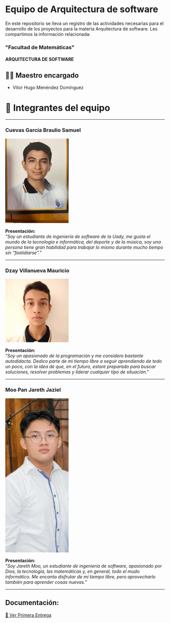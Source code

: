 # Equipo de Arquitectura de software

En este repositorio se lleva un registro de las actividades necesarias para el desarrollo de los proyectos para la materia Arquitectura de software. Les compartimos la información relacionada:

###  "Facultad de Matemáticas"
#### ARQUITECTURA DE SOFTWARE

## 👨‍🏫 Maestro encargado
 - Vitor Hugo Menéndez Domínguez

# 👥 Integrantes del equipo

---

### Cuevas García Braulio Samuel
<img src="./imagenes/braulio.jpg" alt="Braulio Samuel" width="200">

**Presentación:**  
*"Soy un estudiante de ingeniería de software de la Uady, me gusta el mundo de la tecnología e informática, del deporte y de la música, soy una persona tiene gran habilidad para trabajar lo mismo durante mucho tiempo sin "fastidiarse"."*  

---

### Dzay Villanueva Mauricio
<img src="./imagenes/mauricio.jpg" alt="Mauricio Dzay" width="200">

**Presentación:**  
*"Soy un apasionado de la programación y me considero bastante autodidacta. Dedico parte de mi tiempo libre a seguir aprendiendo de todo un poco, con la idea de que, en el futuro, estaré preparado para buscar soluciones, resolver problemas y liderar cualquier tipo de situación."*

---

### Moo Pan Jareth Jaziel
<img src="./imagenes/jareth.png" alt="Jareth Moo" width="200">

**Presentación:**  
*"Soy Jareth Moo, un estudiante de ingeniería de software, apasionado por Dios, la tecnología, las matemáticas y, en general, todo el mudo informático. Me encanta disfrutar de mi tiempo libre, pero aprovecharlo también para aprender cosas nuevas."*

---

## Documentación:

[📂 Ver Primera Entrega](./Primera_Entrega/)
